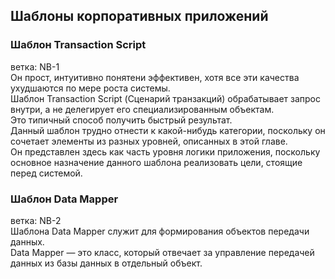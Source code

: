 ## Шаблоны корпоративных приложений

### Шаблон Transaction Script
ветка: NB-1<br>
Он прост, интуитивно понятени эффективен, хотя все эти качества ухудшаются по мере роста системы.<br>
Шаблон Transaction Script (Сценарий транзакций) обрабатывает запрос внутри, а не делегирует его специализированным объектам.<br>
Это типичный способ получить быстрый результат.<br>
Данный шаблон трудно отнести к какой-нибудь категории, поскольку он сочетает элементы из разных уровней, описанных в этой главе.<br>
Он представлен здесь как часть уровня логики приложения, поскольку основное назначение данного шаблона реализовать цели, стоящие перед системой.<br>


### Шаблон Data Mapper
ветка: NB-2<br>
Шаблона Data Mapper служит для формирования объектов передачи данных.<br>
Data Mapper — это класс, который отвечает за управление передачей данных из базы данных в отдельный объект.<br>
